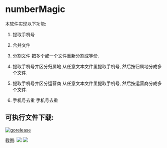 # numberMagic 
本软件实现以下功能:

1. 提取手机号

1. 合并文件

1. 分割文件
把多个或一个文件重新分割成等份.

1. 提取手机号并区分归属地
从任意文本文件里提取手机号, 然后按归属地分成多个文件.

1. 提取手机号并区分运营商
从任意文本文件里提取手机号, 然后按运营商分成多个文件.

1. 手机号去重
手机号去重

## 可执行文件下载:
[![gorelease](https://dn-gorelease.qbox.me/gorelease-download-blue.svg)](https://gobuild.io/linexjlin/numbermagic/master)

截图:
![](http://7xipka.com1.z0.glb.clouddn.com/nm2.jpg)
![](http://7xipka.com1.z0.glb.clouddn.com/nm1.jpg)
